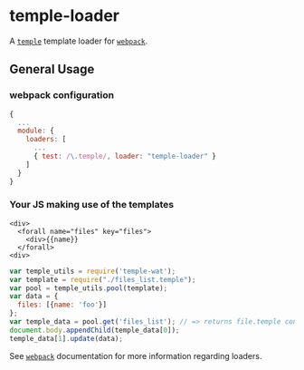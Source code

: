 # temple-loader

A [`temple`](https://github.com/KosyanMedia/temple) template loader for [`webpack`](https://github.com/webpack/webpack).

## General Usage

### webpack configuration

```javascript
{
  ...
  module: {
    loaders: [
      ...
      { test: /\.temple/, loader: "temple-loader" }
    ]
  }
}
```

### Your JS making use of the templates
```files_list.temple
<div>
  <forall name="files" key="files">
    <div>{{name}}
  </forall>
<div>
```
```javascript
var temple_utils = require('temple-wat');
var template = require("./files_list.temple");
var pool = temple_utils.pool(template);
var data = {
  files: [{name: 'foo'}]
};
var temple_data = pool.get('files_list'); // => returns file.temple content as a temple obj
document.body.appendChild(temple_data[0]);
temple_data[1].update(data);
```

See [`webpack`](https://github.com/webpack/webpack) documentation for more information regarding loaders.

